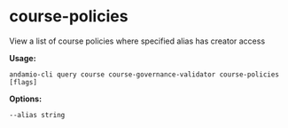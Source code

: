 # course-policies
View a list of course policies where specified alias has creator access



**Usage:**
```
andamio-cli query course course-governance-validator course-policies [flags]

```



**Options:**
```
--alias string
```


